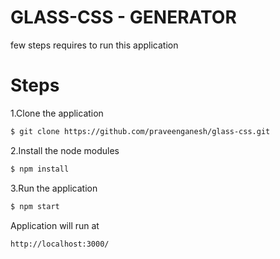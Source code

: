 # GLASS-CSS - GENERATOR

few steps requires to run this application

# Steps

1.Clone the application

```sh
$ git clone https://github.com/praveenganesh/glass-css.git
```

2.Install the node modules

```sh
$ npm install
```

3.Run the application

```sh
$ npm start
```

Application will run at

```sh
http://localhost:3000/
```
